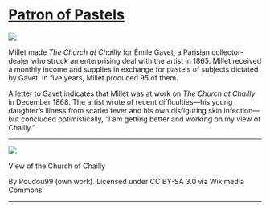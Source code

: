 # [Patron of Pastels](http://artsmia.github.io/griot/#/stories/2904)

![](http://cdn.dx.artsmia.org/thumbs/tn_2014_TDX_MIAArtStories_211.jpg)

Millet made *The Church at Chailly* for Émile Gavet, a Parisian collector-dealer who struck an enterprising deal with the artist in 1865. Millet received a monthly income and supplies in exchange for pastels of subjects dictated by Gavet. In five years, Millet produced 95 of them.

A letter to Gavet indicates that Millet was at work on *The Church at Chailly* in December 1868. The artist wrote of recent difficulties—his young daughter’s illness from scarlet fever and his own disfiguring skin infection—but concluded optimistically, “I am getting better and working on my view of Chailly.” 

---

![](http://cdn.dx.artsmia.org/thumbs/tn_2014_TDX_MIAArtStories_205.jpg)

View of the Church of Chailly

By Poudou99 (own work). Licensed under CC BY-SA 3.0 via Wikimedia Commons

---
